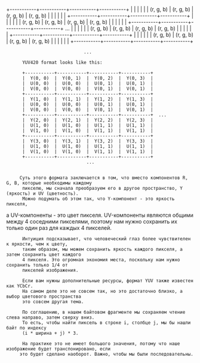 

 +-----------+-----------+-----------+-----------+
		  |           |           |           |           |
		  | (r, g, b) | (r, g, b) | (r, g, b) | (r, g, b) |
		  |           |           |           |           |
		  +-----------+-----------+-----------+-----------+
		  |           |           |           |           |
		  | (r, g, b) | (r, g, b) | (r, g, b) | (r, g, b) |
		  |           |           |           |           |
		  +-----------+-----------+-----------+-----------+  ...
		  |           |           |           |           |
		  | (r, g, b) | (r, g, b) | (r, g, b) | (r, g, b) |
		  |           |           |           |           |
		  +-----------+-----------+-----------+-----------+
		  |           |           |           |           |
		  | (r, g, b) | (r, g, b) | (r, g, b) | (r, g, b) |
		  |           |           |           |           |
		  +-----------+-----------+-----------+-----------+
		 
		                         ...
		 
		  YUV420 format looks like this:
		 
		  +-----------+-----------+-----------+-----------+
		  |  Y(0, 0)  |  Y(0, 1)  |  Y(0, 2)  |  Y(0, 3)  |
		  |  U(0, 0)  |  U(0, 0)  |  U(0, 1)  |  U(0, 1)  |
		  |  V(0, 0)  |  V(0, 0)  |  V(0, 1)  |  V(0, 1)  |
		  +-----------+-----------+-----------+-----------+
		  |  Y(1, 0)  |  Y(1, 1)  |  Y(1, 2)  |  Y(1, 3)  |
		  |  U(0, 0)  |  U(0, 0)  |  U(0, 1)  |  U(0, 1)  |
		  |  V(0, 0)  |  V(0, 0)  |  V(0, 1)  |  V(0, 1)  |
		  +-----------+-----------+-----------+-----------+  ...
		  |  Y(2, 0)  |  Y(2, 1)  |  Y(2, 2)  |  Y(2, 3)  |
		  |  U(1, 0)  |  U(1, 0)  |  U(1, 1)  |  U(1, 1)  |
		  |  V(1, 0)  |  V(1, 0)  |  V(1, 1)  |  V(1, 1)  |
		  +-----------+-----------+-----------+-----------+
		  |  Y(3, 0)  |  Y(3, 1)  |  Y(3, 2)  |  Y(3, 3)  |
		  |  U(1, 0)  |  U(1, 0)  |  U(1, 1)  |  U(1, 1)  |
		  |  V(1, 0)  |  V(1, 0)  |  V(1, 1)  |  V(1, 1)  |
		  +-----------+-----------+-----------+-----------+
		 					      ...


         Суть этого формата заключается в том, что вместо компонентов R, G, B, которые необходимы каждому
		  пикселю, мы сначала преобразуем его в другое пространство, Y (яркость) и UV (цветность).
		  Можно подумать об этом так, что Y-компонент - это яркость пикселя,
  а UV-компоненты - это цвет пикселя. UV-компоненты являются общими
		  между 4 соседними пикселями, поэтому нам нужно сохранить их только один раз для каждых 4 пикселей.
		 
		  Интуиция подсказывает, что человеческий глаз более чувствителен к яркости, чем к цвету,
		  таким образом, мы можем сохранить яркость каждого пикселя, а затем сохранить цвет каждого
		  4 пикселя. Это огромная экономия места, поскольку нам нужно сохранить только 1/4 от
		  пикселей изображения.
		 
		  Если вам нужны дополнительные ресурсы, формат YUV также известен как YCbCr.
		  На самом деле это не совсем так, но это достаточно близко, а выбор цветового пространства
		  это совсем другая тема.
		 
		  По соглашению, в нашем байтовом фрагменте мы сохраняем чтение слева направо, затем сверху вниз.
		  То есть, чтобы найти пиксель в строке i, столбце j, мы бы нашли байт по индексу
		  (i * ширина + j) * 3.
		 
		  На практике это не имеет большого значения, потому что наше изображение будет транспонировано, если
		 это будет сделано наоборот. Важно, чтобы мы были последовательны.